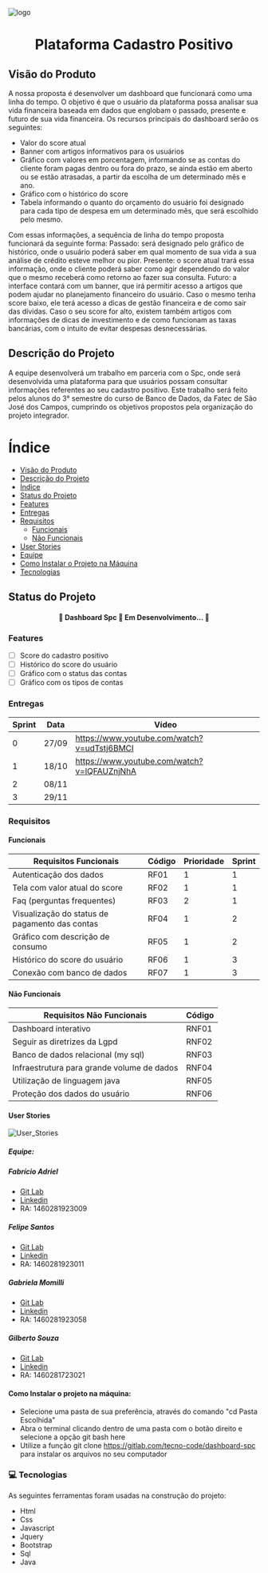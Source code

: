 ![logo](/uploads/4314307b69d1017bf8b22767856e3ff4/logo.jpg)

<h1 align="center">Plataforma Cadastro Positivo</h1>

## Visão do Produto

A nossa proposta é desenvolver um dashboard que funcionará como uma linha do tempo. O objetivo é que o usuário da plataforma possa analisar sua vida financeira baseada em dados que englobam o passado, presente e futuro de sua vida financeira. Os recursos principais do dashboard serão os seguintes:
- Valor do score atual
- Banner com artigos informativos para os usuários
- Gráfico com valores em porcentagem, informando se as contas do cliente foram pagas dentro ou fora do prazo, se ainda estão em aberto ou se estão atrasadas, a partir da escolha de um determinado mês e ano.
- Gráfico com o histórico do score
- Tabela informando o quanto do orçamento do usuário foi designado para cada tipo de despesa em um determinado mês, que será escolhido pelo mesmo.
<p>Com essas informações, a sequência de linha do tempo proposta funcionará da seguinte forma:
Passado: será designado pelo gráfico de histórico, onde o usuário poderá saber em qual momento de sua vida a sua análise de crédito esteve melhor ou pior.
Presente: o score atual trará essa informação, onde o cliente poderá saber como agir dependendo do valor que o mesmo receberá como retorno ao fazer sua consulta.
Futuro: a interface contará com um banner, que irá permitir acesso a artigos que podem ajudar no planejamento financeiro do usuário. Caso o mesmo tenha score baixo, ele terá acesso a dicas de gestão financeira e de como sair das dívidas. Caso o seu score for alto, existem também artigos com informações de dicas de investimento e de como funcionam as taxas bancárias, com o intuito de evitar despesas desnecessárias.

## Descrição do Projeto

A equipe desenvolverá um trabalho em parceria com o Spc, onde será desenvolvida uma plataforma para que usuários possam consultar informações referentes ao seu cadastro positivo. Este trabalho será feito pelos alunos do 3° semestre do curso de Banco de Dados, da Fatec de São José dos Campos, cumprindo os objetivos propostos pela organização do projeto integrador.

Índice
=================
<!--ts-->
   * [Visão do Produto](#visao-do-produto)
   * [Descrição do Projeto](#descricao-do-projeto)
   * [Índice](#indice)
   * [Status do Projeto](#status-do-projeto)
   * [Features](#features)
   * [Entregas](#entregas)
   * [Requisitos](#requisitos)
      * [Funcionais](#funcionais)
      * [Não Funcionais](#nao-funcionais)
   * [User Stories](#user-stories)
   * [Equipe](#equipe)
   * [Como Instalar o Projeto na Máquina](#como-instalar-o-projeto-na-maquina)
   * [Tecnologias](#tecnologias)
<!--te-->

## Status do Projeto

<h4 align="center"> 
	🚧  Dashboard Spc 🔧 Em Desenvolvimento...  🚧
</h4>

### Features

- [ ] Score do cadastro positivo
- [ ] Histórico do score do usuário
- [ ] Gráfico com o status das contas
- [ ] Gráfico com os tipos de contas

### Entregas

| Sprint | Data  | Vídeo                                       |
|--------|-------|---------------------------------------------|
| 0      | 27/09 | https://www.youtube.com/watch?v=udTstj6BMCI |
| 1      | 18/10 | https://www.youtube.com/watch?v=lQFAUZnjNhA |
| 2      | 08/11 |                                             |
| 3      | 29/11 |                                             |

### Requisitos

#### Funcionais

| Requisitos Funcionais                          | Código | Prioridade | Sprint |
|------------------------------------------------|--------|------------|--------|
| Autenticação dos dados                         | RF01   | 1          | 1      |
| Tela com valor atual do score                  | RF02   | 1          | 1      |
| Faq (perguntas frequentes)                     | RF03   | 2          | 1      |
| Visualização do status de pagamento das contas | RF04   | 1          | 2      |
| Gráfico com descrição de consumo               | RF05   | 1          | 2      |
| Histórico do score do usuário                  | RF06   | 1          | 3      |
| Conexão com banco de dados                     | RF07   | 1          | 3      |

#### Não Funcionais

| Requisitos Não Funcionais                  | Código | 
|--------------------------------------------|--------|
| Dashboard interativo                       | RNF01  |
| Seguir as diretrizes da Lgpd               | RNF02  |
| Banco de dados relacional (my sql)         | RNF03  |
| Infraestrutura para grande volume de dados | RNF04  |
| Utilização de linguagem java               | RNF05  |
| Proteção dos dados do usuário              | RNF06  |

#### User Stories

![User_Stories](/uploads/9524d6eece558203eafcc5b9c61385ab/User_Stories.PNG)

##### Equipe:

##### Fabrício Adriel
* [Git Lab](https://gitlab.com/fabricioadriel)
* [Linkedin](linkedin.com/in/fabricioadriel)
* RA: 1460281923009

##### Felipe Santos
* [Git Lab](https://gitlab.com/felipefsc)
* [Linkedin](https://www.linkedin.com/in/felipe-santos-454060187/)
* RA: 1460281923011

##### Gabriela Momilli
* [Git Lab](https://gitlab.com/gabsmomilli)
* [Linkedin](linkedin.com/in/gabriela-momilli-105b1a184)
* RA: 1460281923058

##### Gilberto Souza
* [Git Lab](https://gitlab.com/gilberto.santos10)
* [Linkedin](linkedin.com/in/gilberto-santos-jr)
* RA: 1460281723021

#### Como Instalar o projeto na máquina:

- Selecione uma pasta de sua preferência, através do comando "cd Pasta Escolhida"
- Abra o terminal clicando dentro de uma pasta com o botão direito e selecione a opção git bash here
- Utilize a função git clone https://gitlab.com/tecno-code/dashboard-spc para instalar os arquivos no seu computador

### 💻 Tecnologias

As seguintes ferramentas foram usadas na construção do projeto:

- Html
- Css
- Javascript
- Jquery
- Bootstrap
- Sql
- Java
